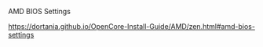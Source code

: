 AMD BIOS Settings

https://dortania.github.io/OpenCore-Install-Guide/AMD/zen.html#amd-bios-settings
